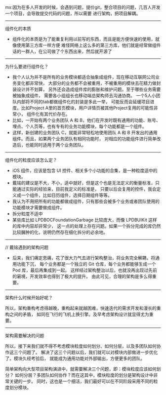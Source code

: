 mx:因为在多人开发的时候，会遇到问题，提价git，整合项目的问题，几百人开发一个项目，会导致提交代码的问题，所以需要
进行架构，把项目解耦。

---

组件化的本质

- 组件化的本质是为了能重复利用以前写的东西，而且是能方便快速的使用，就像使用第三方库一样方便
难怪网络上这么多的第三方库，他们就是经常做组件话的一群人，在公司做了个东西出来，然后就开源了

---

为什么要进行组件化？

- 我个人认为并不是所有的业务模块都适合抽象成组件，现在移动互联网公司业务变化都非常快，
大部分的业务都不会被重用，不被重用的模块去花精力做封装设计并不划算，
另外还会造成组件库的膨胀和维护问题。至于哪些业务需要被抽象成组件，
需要各小组组长也移动端总架构师去沟通协商。
一个5人小团队内部将不同的tab都做组件化的封装是多此一举，
可能反而会延缓项目进度。比如Project A里的首页模块，用户详情页被其他Project复用的可能性非常小，
组件化有其代价存在。
- 比如，一开始有两个业务团队 A 和 B，他们在开发时既有通用的功能、账号、埋点、个人页等，也有专有的业务功能模块，每个功能都是一个组件。
- 这样，新创建的业务团队 C，就能非常轻松地使用团队 A 和 B 开发出的通用组件。而且，如果两个业务团队有相同功能时，
对相应的功能组件进行简单改造后，也能同时适用于两个业务团队。

---

组件化的粒度应该怎么定？

- iOS 组件，应该是包含 UI 控件、相关多个小功能的合集，是一种粒度适中的模块。
- 戴铭的建议是不大，不小，适中就好，但是这个也是无法定义的衡量标准，只能通过实际的经验来，目前我定义的标准是，
只要以后会复用的控件，我会定义成一个组件，比如日历组件，选择日期组件等等。
- 我认为不用把所有的功能都做成组件，只有那些会被多个业务或者团队使用的功能模块才需要做成组件。
- 拆分粒度不适中
- 某些库比如 LPDBOCFoundationGarbage 比较庞大，而像 LPDBUIKit 这样的库中内容却非常少，
这一点的处理上存在问题。如果一个拆分完成的库仍然比较臃肿的化，说明仍然存在细化拆分的必余地。

---

// 戴铭遇到的架构问题

- 后来，我们痛定思痛，花了很大力气去进行架构整治，将业务完全解耦，将通用功能下沉，
每个业务都是一个独立的 Git 仓库，每个业务都能够生成一个 Pod 库，最后再集成到一起。
这样经过架构整治以后，也就没再出现过先前的窘境，开发效率也得到了极大的提升。
由此可见，合理的架构是多么得重要。

---

架构什么时候开始好呢？

所以，架构重构考虑得越晚，重构起来就越困难，快速迭代的需求开发和漫长的重构之间的矛盾，
如同在飞行的飞机上换引擎。及早考虑架构设计就显得尤为重要。

---

架构需要解决的问题

所以，接下来我们就不得不考虑模块粒度如何划分、如何分层，以及多团队如何协作这三个问题了。
解决了这三个问题以后，我们就可以对模块内部做进一步优化了。模块久经考验后，
就能成为通用功能对外部输出，方便更多的团队。

简单架构向大型项目架构演进中，就需要解决三个问题，即：模块粒度应该如何划分？
如何分层？多团队如何协作？而在这其中，模块粒度的划分是架构设计中非常关键的一步。
同时，这也是一个细活，我们最好可以在不同阶段采用不同的粒度划分模块。